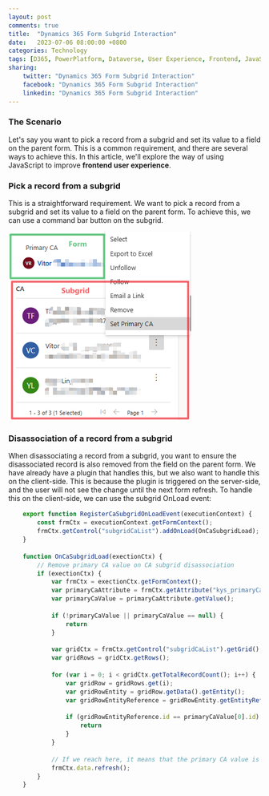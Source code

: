 ```yaml
---
layout: post
comments: true
title:  "Dynamics 365 Form Subgrid Interaction"
date:   2023-07-06 08:00:00 +0800
categories: Technology
tags: [D365, PowerPlatform, Dataverse, User Experience, Frontend, JavaScript, Twitter, Facebook, LinkedIn]
sharing:
    twitter: "Dynamics 365 Form Subgrid Interaction"
    facebook: "Dynamics 365 Form Subgrid Interaction"
    linkedin: "Dynamics 365 Form Subgrid Interaction"
---
```


### The Scenario
Let's say you want to pick a record from a subgrid and set its value to a field on the parent form. This is a common requirement, and there are several ways to achieve this. In this article, we'll explore the way of using JavaScript to improve **frontend user experience**.


### Pick a record from a subgrid
This is a straightforward requirement. We want to pick a record from a subgrid and set its value to a field on the parent form. To achieve this, we can use a command bar button on the subgrid.

![image](../images/2023-07-06-d365-form-subgrid-interaction/pick-a-record-from-subgrid.png)


### Disassociation of a record from a subgrid
When disassociating a record from a subgrid, you want to ensure the disassociated record is also removed from the field on the parent form. We have already have a plugin that handles this, but we also want to handle this on the client-side. This is because the plugin is triggered on the server-side, and the user will not see the change until the next form refresh. To handle this on the client-side, we can use the subgrid OnLoad event:

```TypeScript
    export function RegisterCaSubgridOnLoadEvent(executionContext) {
        const frmCtx = executionContext.getFormContext();
        frmCtx.getControl("subgridCaList").addOnLoad(OnCaSubgridLoad);
    }

    function OnCaSubgridLoad(exectionCtx) {
        // Remove primary CA value on CA subgrid disassociation
        if (exectionCtx) {
            var frmCtx = exectionCtx.getFormContext();
            var primaryCaAttribute = frmCtx.getAttribute("kys_primaryCa");
            var primaryCaValue = primaryCaAttribute.getValue();

            if (!primaryCaValue || primaryCaValue == null) {
                return
            }

            var gridCtx = frmCtx.getControl("subgridCaList").getGrid();
            var gridRows = gridCtx.getRows();

            for (var i = 0; i < gridCtx.getTotalRecordCount(); i++) {
                var gridRow = gridRows.get(i);
                var gridRowEntity = gridRow.getData().getEntity();
                var gridRowEntityReference = gridRowEntity.getEntityReference();

                if (gridRowEntityReference.id == primaryCaValue[0].id) {
                    return
                }
            }

            // If we reach here, it means that the primary CA value is not present in the subgrid.
            frmCtx.data.refresh();
        }
    }
```

